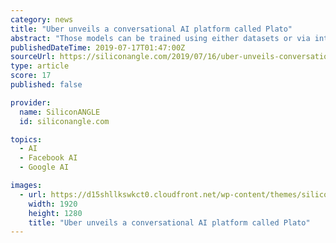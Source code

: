 ```yaml
---
category: news
title: "Uber unveils a conversational AI platform called Plato"
abstract: "Those models can be trained using either datasets or via interactions, using popular open-source machine learning frameworks such as Google’s TensorFlow, Facebook Inc.’s PyTorch and Uber’s ..."
publishedDateTime: 2019-07-17T01:47:00Z
sourceUrl: https://siliconangle.com/2019/07/16/uber-unveils-conversational-ai-platform-called-plato/
type: article
score: 17
published: false

provider:
  name: SiliconANGLE
  id: siliconangle.com

topics:
  - AI
  - Facebook AI
  - Google AI

images:
  - url: https://d15shllkswkct0.cloudfront.net/wp-content/themes/siliconangle/img/File.jpg
    width: 1920
    height: 1280
    title: "Uber unveils a conversational AI platform called Plato"
---
```

